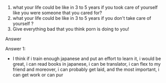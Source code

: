 1. what your life could be like in 3 to 5 years if you took care of yourself like you were someone that you cared for?
2.  what your life could be like in 3 to 5 years if you don't take care of yourself ?
3. Give everything bad that you think porn is doing to you!

Answer

Answer 1:
- I think if i train enough japanese and put an effort to learn it, i would be great, i can read books in japanese, i can be translator, i can flex to my friend and moreover, i can probably get laid, and the most important, i can get work or can pur